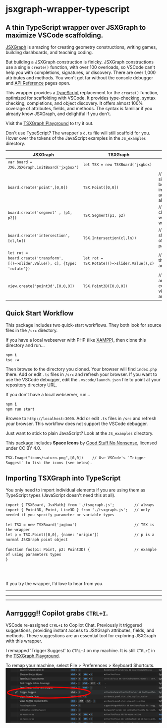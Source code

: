 # jsxgraph-wrapper-typescript

## A thin TypeScript wrapper over JSXGraph to maximize VSCode scaffolding.

[JSXGraph](https://jsxgraph.uni-bayreuth.de/wp/index.html) is amazing for creating geometry constructions, writing games, building dashboards, and teaching coding.

But building a JSXGraph construction is finicky. JSXGraph constructions use a single `create()` function, with over 100 overloads, so VSCode can't help you with completions, signatures, or discovery.  There are over 1,000 attributes and methods.  You won't get far without the console debugger and [API Reference](https://jsxgraph.org/docs/index.html) pages open.

This wrapper provides a [TypeScript](https://www.typescriptlang.org/) replacement for the `create()` function, optimized for scaffolding with VSCode.  It provides type-checking, syntax checking, completions, and object discovery.  It offers almost 100% coverage of attributes, fields, and methods. The syntax is familiar if you already know JSXGraph, and delightful if you don't.

Visit the [TSXGraph Playground](https://cheeseandcrackers.ca/playground/) to try it out.

Don't use TypeScript?  The wrapper's `d.ts` file will still scaffold for you.  Hover over the tokens of the JavaScript examples in the `JS_examples` directory.


| **JSXGraph**    | **TSXGraph** | comment |
| --------- | ------- |--------|
| `var board = JXG.JSXGraph.initBoard('jxgbox')` | `let TSX = new TSXBoard('jxgbox)`   |
| `board.create('point',[0,0])`  | `TSX.Point([0,0])`   |  // looks similar because an immediate address is always [x,y]
| `board.create('segment' , [p1, p2])`     | `TSX.Segment(p1, p2)` | // much closer to what you would expect
| `board.create('intersection', [cl,ln])` | `TSX.Intersection(cl,ln))`    |  // VSCode shows order of parameters|
| `let rot = board.create('transform', [()=>slider.Value(), c], {type: 'rotate'})`| `let rot = TSX.Rotate(()=>slider.Value(),c)` | // transform that rotates around c|
| `view.create('point3d',[0,0,0])`  | `TSX.Point3D([0,0,0])`   |  // 2D and 3D are consolidated, view is automatic



## Quick Start Workflow

This package includes two quick-start workflows.  They both look for source files in the `/src` directory.


If you have a local webserver with PHP (like [XAMPP](https://www.apachefriends.org/)), then clone this directory and run...
```
npm i
tsc -w
```
Then browse to the directory you cloned. Your browser will find `index.php` there.  Add or edit `.ts` files in `/src` and refresh your browser.  If you want to use the VSCode debugger, edit the `.vscode/launch.json` file to point at your repository directory URL.


If you don't have a local webserver, run...

```
npm i
npm run start
```
Browse to `http://localhost:3000`.   Add or edit `.ts` files in `/src` and refresh your browser.  This workflow does not support the VSCode debugger.

Just want to stick to plain JavaScript?  Look at the `JS_examples` directory.


This package includes **Space Icons** by [Good Stuff No Nonsense](https://goodstuffnononsense.com/), licensed under CC BY 4.0.
~~~
TSX.Image("icons/saturn.png",[0,0])    // Use VSCode's `Trigger Suggest` to list the icons (see below).
~~~


## Importing TSXGraph into TypeScript

You only need to import individual elements if you are using them as TypeScript types (JavaScript doesn't need this at all).

```
import { TSXBoard, JsxMath} from './tsxgraph.js';         // always
import { Point3D, Point, Line3D } from './tsxgraph.js';   // only needed if you specify parameter or variable types

let TSX = new TSXBoard('jxgbox')                          // TSX is the wrapper
let p = TSX.Point([0,0], {name: 'origin'})                // p is a normal JSXGraph point object

function foo(p1: Point, p2: Point3D) {                    // example of using parameters types
}
```
<br>
<br>


If you try the wrapper, I'd love to hear from you.

---
---
---

## Aarrgggg!! Copilot grabs `CTRL+I`.

VSCode re-assigned `CTRL+I` to Copilot Chat.  Previously it triggered suggestions, providing instant access to JSXGraph attributes, fields, and methods. These suggestions are an essential tool for exploring JSXGraph with this wrapper.

I remapped 'Trigger Suggest' to `CTRL+J` on my machine.  It is still `CTRL+I` in the [TSXGraph Playground](https://cheeseandcrackers.ca/playground/).

To remap your machine, select File > Preferences > Keyboard Shortcuts.
![](suggest.png)




